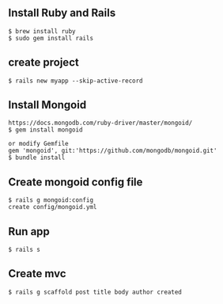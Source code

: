 ## Install Ruby and Rails
    $ brew install ruby
    $ sudo gem install rails


## create project
    $ rails new myapp --skip-active-record

## Install Mongoid
    https://docs.mongodb.com/ruby-driver/master/mongoid/
    $ gem install mongoid

    or modify Gemfile
    gem 'mongoid', git:'https://github.com/mongodb/mongoid.git'
    $ bundle install

## Create mongoid config file
    $ rails g mongoid:config
    create config/mongoid.yml

## Run app
    $ rails s

## Create mvc
    $ rails g scaffold post title body author created